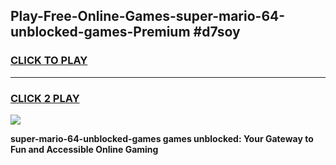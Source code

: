 
## Play-Free-Online-Games-super-mario-64-unblocked-games-Premium #d7soy
<h3>
<a href="https://premium.freeplayer.one?title=super-mario-64-unblocked-games&ref=8M">CLICK TO PLAY</a></h3>
<hr>

<h3>
<a href="https://premium.freeplayer.one?title=super-mario-64-unblocked-games&ref=8M">CLICK 2 PLAY</a>
  
</h3>

<a href="https://premium.freeplayer.one?title=super-mario-64-unblocked-games&ref=8M"><img src="https://clearcache.store/games.png"></a>


**super-mario-64-unblocked-games games unblocked: Your Gateway to Fun and Accessible Online Gaming**
